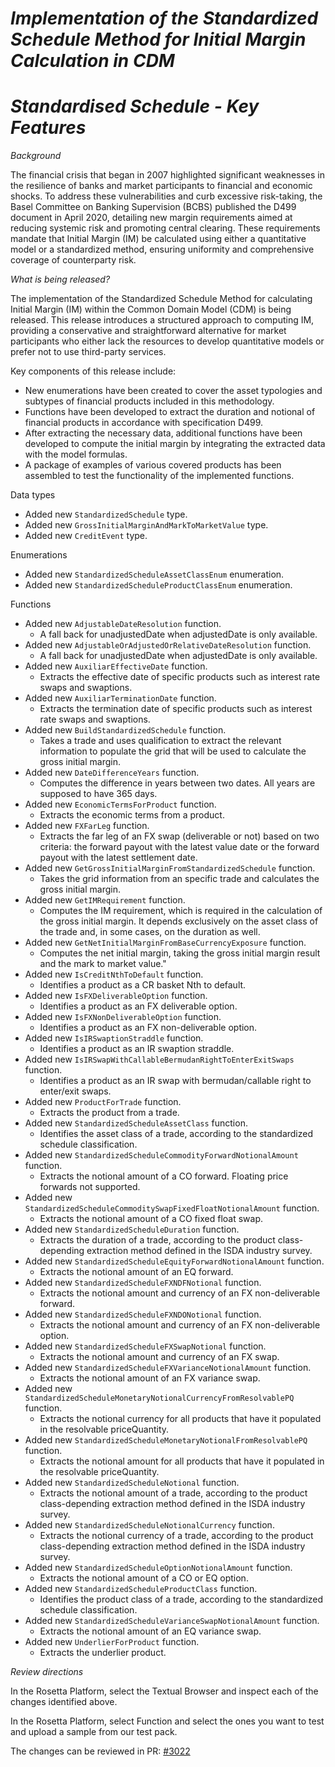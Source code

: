 # _Implementation of the Standardized Schedule Method for Initial Margin Calculation in CDM_
# _Standardised Schedule - Key Features_

_Background_

The financial crisis that began in 2007 highlighted significant weaknesses in the resilience of banks and market participants to financial and economic shocks. To address these vulnerabilities and curb excessive risk-taking, the Basel Committee on Banking Supervision (BCBS) published the D499 document in April 2020, detailing new margin requirements aimed at reducing systemic risk and promoting central clearing. These requirements mandate that Initial Margin (IM) be calculated using either a quantitative model or a standardized method, ensuring uniformity and comprehensive coverage of counterparty risk.

_What is being released?_

The implementation of the Standardized Schedule Method for calculating Initial Margin (IM) within the Common Domain Model (CDM) is being released. This release introduces a structured approach to computing IM, providing a conservative and straightforward alternative for market participants who either lack the resources to develop quantitative models or prefer not to use third-party services.

Key components of this release include:
- New enumerations have been created to cover the asset typologies and subtypes of financial products included in this methodology.
- Functions have been developed to extract the duration and notional of financial products in accordance with specification D499.
- After extracting the necessary data, additional functions have been developed to compute the initial margin by integrating the extracted data with the model formulas.
- A package of examples of various covered products has been assembled to test the functionality of the implemented functions.

Data types

- Added new `StandardizedSchedule` type.
- Added new `GrossInitialMarginAndMarkToMarketValue` type.
- Added new `CreditEvent` type.

Enumerations

- Added new `StandardizedScheduleAssetClassEnum` enumeration.
- Added new `StandardizedScheduleProductClassEnum` enumeration.

Functions

- Added new `AdjustableDateResolution` function.
    - A fall back for unadjustedDate when adjustedDate is only available.
- Added new `AdjustableOrAdjustedOrRelativeDateResolution` function.
    - A fall back for unadjustedDate when adjustedDate is only available.
- Added new `AuxiliarEffectiveDate` function.
    - Extracts the effective date of specific products such as interest rate swaps and swaptions.
- Added new `AuxiliarTerminationDate` function.
    - Extracts the termination date of specific products such as interest rate swaps and swaptions.
- Added new `BuildStandardizedSchedule` function.
    - Takes a trade and uses qualification to extract the relevant information to populate the grid that will be used to calculate the gross initial margin.
- Added new `DateDifferenceYears` function.
    - Computes the difference in years between two dates. All years are supposed to have 365 days.
- Added new `EconomicTermsForProduct` function.
    - Extracts the economic terms from a product.
- Added new `FXFarLeg` function.
    - Extracts the far leg of an FX swap (deliverable or not) based on two criteria: the forward payout with the latest value date or the forward payout with the latest settlement date.
- Added new `GetGrossInitialMarginFromStandardizedSchedule` function.
    - Takes the grid information from an specific trade and calculates the gross initial margin.
- Added new `GetIMRequirement` function.
    - Computes the IM requirement, which is required in the calculation of the gross initial margin. It depends exclusively on the asset class of the trade and, in some cases, on the duration as well.
- Added new `GetNetInitialMarginFromBaseCurrencyExposure` function.
    - Computes the net initial margin, taking the gross initial margin result and the mark to market value."
- Added new `IsCreditNthToDefault` function.
    - Identifies a product as a CR basket Nth to default.
- Added new `IsFXDeliverableOption` function.
    - Identifies a product as an FX deliverable option.
- Added new `IsFXNonDeliverableOption` function.
    - Identifies a product as an FX non-deliverable option.
- Added new `IsIRSwaptionStraddle` function.
    - Identifies a product as an IR swaption straddle.
- Added new `IsIRSwapWithCallableBermudanRightToEnterExitSwaps` function.
    - Identifies a product as an IR swap with bermudan/callable right to enter/exit swaps.
- Added new `ProductForTrade` function.
    - Extracts the product from a trade.
- Added new `StandardizedScheduleAssetClass` function.
    - Identifies the asset class of a trade, according to the standardized schedule classification.
- Added new `StandardizedScheduleCommodityForwardNotionalAmount` function.
    - Extracts the notional amount of a CO forward. Floating price forwards not supported.
- Added new `StandardizedScheduleCommoditySwapFixedFloatNotionalAmount` function.
    - Extracts the notional amount of a CO fixed float swap.
- Added new `StandardizedScheduleDuration` function.
    - Extracts the duration of a trade, according to the product class-depending extraction method defined in the ISDA industry survey.
- Added new `StandardizedScheduleEquityForwardNotionalAmount` function.
    - Extracts the notional amount of an EQ forward.
- Added new `StandardizedScheduleFXNDFNotional` function.
    - Extracts the notional amount and currency of an FX non-deliverable forward.
- Added new `StandardizedScheduleFXNDONotional` function.
    - Extracts the notional amount and currency of an FX non-deliverable option.
- Added new `StandardizedScheduleFXSwapNotional` function.
    - Extracts the notional amount and currency of an FX swap.
- Added new `StandardizedScheduleFXVarianceNotionalAmount` function.
    - Extracts the notional amount of an FX variance swap.
- Added new `StandardizedScheduleMonetaryNotionalCurrencyFromResolvablePQ` function.
    - Extracts the notional currency for all products that have it populated in the resolvable priceQuantity.
- Added new `StandardizedScheduleMonetaryNotionalFromResolvablePQ` function.
    - Extracts the notional amount for all products that have it populated in the resolvable priceQuantity.
- Added new `StandardizedScheduleNotional` function.
    - Extracts the notional amount of a trade, according to the product class-depending extraction method defined in the ISDA industry survey.
- Added new `StandardizedScheduleNotionalCurrency` function.
    - Extracts the notional currency of a trade, according to the product class-depending extraction method defined in the ISDA industry survey.
- Added new `StandardizedScheduleOptionNotionalAmount` function.
    - Extracts the notional amount of a CO or EQ option.
- Added new `StandardizedScheduleProductClass` function.
    - Identifies the product class of a trade, according to the standardized schedule classification.
- Added new `StandardizedScheduleVarianceSwapNotionalAmount` function.
    - Extracts the notional amount of an EQ variance swap.
- Added new `UnderlierForProduct` function.
   - Extracts the underlier product.

_Review directions_

In the Rosetta Platform, select the Textual Browser and inspect each of the changes identified above.

In the Rosetta Platform, select Function and select the ones you want to test and upload a sample from our test pack.

The changes can be reviewed in PR: [#3022](https://github.com/finos/common-domain-model/pull/3022)
